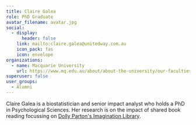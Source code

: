 ```yaml
---
title: Claire Galea
role: PhD Graduate
avatar_filename: avatar.jpg
social:
  - display:
      header: false
    link: mailto:claire.galea@unitedway.com.au
    icon_pack: fas
    icon: envelope
organizations:
  - name: Macquarie University
    url: https://www.mq.edu.au/about/about-the-university/our-faculties/medicine-and-health-sciences/departments-and-centres/school-of-psychological-sciences
superuser: false
user_groups:
  - Alumni
---
```

Claire Galea is a biostatistician and senior impact analyst who holds a PhD in Psychological Sciences. Her research is on the impact of shared book reading focussing on <a href="https://imaginationlibrary.com/au/" target="_blank">Dolly Parton's Imagination Library</a>.
